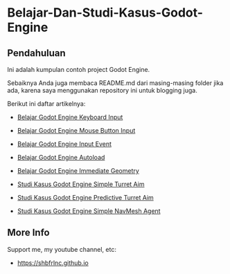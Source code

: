 # Belajar-Dan-Studi-Kasus-Godot-Engine

## Pendahuluan

Ini adalah kumpulan contoh project Godot Engine. 

Sebaiknya Anda juga membaca README.md dari masing-masing folder jika ada, karena saya menggunakan repository ini untuk blogging juga.

Berikut ini daftar artikelnya:

- [Belajar Godot Engine Keyboard Input](https://github.com/shbfrlnc/Belajar-Dan-Studi-Kasus-Godot-Engine/tree/main/belajar-godot-engine-keyboard-input)

- [Belajar Godot Engine Mouse Button Input](https://github.com/shbfrlnc/Belajar-Dan-Studi-Kasus-Godot-Engine/tree/main/belajar-godot-engine-mouse-button-input)

- [Belajar Godot Engine Input Event](https://github.com/shbfrlnc/Belajar-Dan-Studi-Kasus-Godot-Engine/tree/main/belajar-godot-engine-input-event)

- [Belajar Godot Engine Autoload](https://github.com/shbfrlnc/Belajar-Dan-Studi-Kasus-Godot-Engine/tree/main/belajar-godot-engine-autoload)

- [Belajar Godot Engine Immediate Geometry](https://github.com/shbfrlnc/Belajar-Dan-Studi-Kasus-Godot-Engine/tree/main/belajar-godot-engine-immediate-geometry)

- [Studi Kasus Godot Engine Simple Turret Aim](https://github.com/shbfrlnc/Belajar-Dan-Studi-Kasus-Godot-Engine/tree/main/studi-kasus-godot-engine-simple-turret-aim)

- [Studi Kasus Godot Engine Predictive Turret Aim](https://github.com/shbfrlnc/Belajar-Dan-Studi-Kasus-Godot-Engine/tree/main/studi-kasus-godot-engine-predictive-turret-aim)

- [Studi Kasus Godot Engine Simple NavMesh Agent](https://github.com/shbfrlnc/Belajar-Dan-Studi-Kasus-Godot-Engine/tree/main/studi-kasus-godot-engine-simple-navmesh-agent)

## More Info

Support me, my youtube channel, etc:

- https://shbfrlnc.github.io
